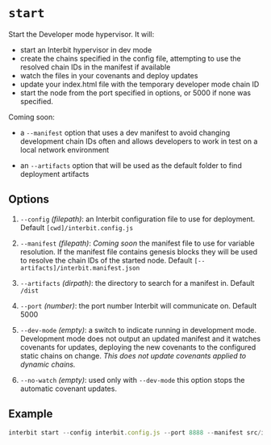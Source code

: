 # `start`

Start the Developer mode hypervisor. It will:

- start an Interbit hypervisor in dev mode
- create the chains specified in the config file, attempting to use the
  resolved chain IDs in the manifest if available
- watch the files in your covenants and deploy updates
- update your index.html file with the temporary developer mode chain ID
- start the node from the port specified in options, or 5000 if none was
  specified.

Coming soon:

- a `--manifest` option that uses a dev manifest to avoid changing
  development chain IDs often and allows developers to work in test on a
  local network environment

- an `--artifacts` option that will be used as the default folder to
  find deployment artifacts


## Options

1. `--config` *(filepath)*: an Interbit configuration file to use for
   deployment. Default `[cwd]/interbit.config.js`

1. `--manifest` *(filepath)*: *Coming soon* the manifest file to use for
   variable resolution. If the manifest file contains genesis blocks
   they will be used to resolve the chain IDs of the started node.
   Default `[--artifacts]/interbit.manifest.json`

1. `--artifacts` *(dirpath)*: the directory to search for a manifest in.
   Default `/dist`

1. `--port` *(number)*: the port number Interbit will communicate on.
   Default 5000

1. `--dev-mode` *(empty)*: a switch to indicate running in development
   mode. Development mode does not output an updated manifest and it
   watches covenants for updates, deploying the new covenants to the
   configured static chains on change. *This does not update covenants
   applied to dynamic chains.*

1. `--no-watch` *(empty)*: used only with `--dev-mode` this option stops
   the automatic covenant updates.

## Example

```js
interbit start --config interbit.config.js --port 8888 --manifest src/interbit.manifest.json  --dev-mode --no-watch
```
